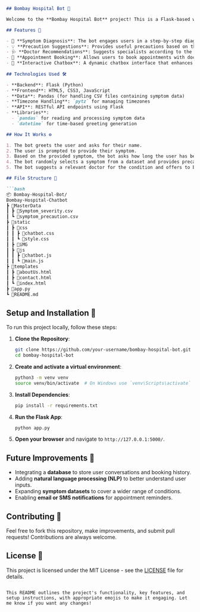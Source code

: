 
```markdown
## Bombay Hospital Bot 🤖

Welcome to the **Bombay Hospital Bot** project! This is a Flask-based web application that simulates a conversational chatbot aimed at guiding users through a basic medical diagnostic process. It asks the user for their name, symptoms, and how long they've been experiencing them, then provides relevant precautions and offers doctor suggestions. This bot also enables users to book appointments with suggested doctors based on their symptoms.

## Features 🌟

- 🏥 **Symptom Diagnosis**: The bot engages users in a step-by-step diagnostic process to gather symptoms and severity levels.
- 💡 **Precaution Suggestions**: Provides useful precautions based on the entered symptoms.
- 🩺 **Doctor Recommendations**: Suggests specialists according to the user’s condition.
- 📅 **Appointment Booking**: Allows users to book appointments with doctors directly through the chat.
- 🔄 **Interactive Chatbox**: A dynamic chatbox interface that enhances user interaction.
  
## Technologies Used 🛠️

- **Backend**: Flask (Python)
- **Frontend**: HTML5, CSS3, JavaScript
- **Data**: Pandas (for handling CSV files containing symptom data)
- **Timezone Handling**: `pytz` for managing timezones
- **API**: RESTful API endpoints using Flask
- **Libraries**: 
  - `pandas` for reading and processing symptom data
  - `datetime` for time-based greeting generation

## How It Works ⚙️

1. The bot greets the user and asks for their name.
2. The user is prompted to provide their symptom.
3. Based on the provided symptom, the bot asks how long the user has been experiencing it.
4. The bot randomly selects a symptom from a dataset and provides precautions related to it.
5. The bot suggests a relevant doctor for the condition and offers to book an appointment.

## File Structure 📁

```bash
📦 Bombay-Hospital-Bot/
Bombay-Hospital-Chatbot
┣ 📂MasterData
┃ ┣ 📜Symptom_severity.csv
┃ ┗ 📜symptom_precaution.csv
┣ 📂static
┃ ┣ 📂css
┃ ┃ ┣ 📜chatbot.css
┃ ┃ ┗ 📜style.css
┃ ┣ 📂iMG
┃ ┣ 📂js
┃ ┃ ┣ 📜chatbot.js
┃ ┃ ┗ 📜main.js
┣ 📂templates
┃ ┣ 📜aboutUs.html
┃ ┣ 📜contact.html
┃ ┗ 📜index.html
┣ 📜app.py
┗ 📜README.md

```

## Setup and Installation 🚀

To run this project locally, follow these steps:

1. **Clone the Repository**:
   ```bash
   git clone https://github.com/your-username/bombay-hospital-bot.git
   cd bombay-hospital-bot
   ```

2. **Create and activate a virtual environment**:
   ```bash
   python3 -m venv venv
   source venv/bin/activate  # On Windows use `venv\Scripts\activate`
   ```

3. **Install Dependencies**:
   ```bash
   pip install -r requirements.txt
   ```

4. **Run the Flask App**:
   ```bash
   python app.py
   ```

5. **Open your browser** and navigate to `http://127.0.0.1:5000/`.

## Future Improvements 🚧

- Integrating a **database** to store user conversations and booking history.
- Adding **natural language processing (NLP)** to better understand user inputs.
- Expanding **symptom datasets** to cover a wider range of conditions.
- Enabling **email or SMS notifications** for appointment reminders.

## Contributing 🤝

Feel free to fork this repository, make improvements, and submit pull requests! Contributions are always welcome.

## License 📄

This project is licensed under the MIT License - see the [LICENSE](LICENSE) file for details.
```

This README outlines the project's functionality, key features, and setup instructions, with appropriate emojis to make it engaging. Let me know if you want any changes!
